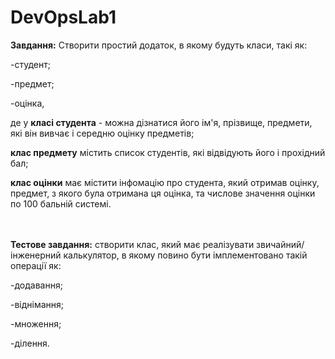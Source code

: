 # DevOpsLab1

<b>Завдання:</b> Створити простий додаток, в якому будуть класи, такі як:
<p>-студент;</p>
<p>-предмет;</p>
<p>-оцінка,</p>
<p>де у <b>класі студента</b> - можна дізнатися його ім'я, прізвище, предмети, які він вивчає і середню оцінку предметів;</p>
<p><b>клас предмету</b> містить список студентів, які відвідують його і прохідний бал;</p>
<p><b>клас оцінки</b> має містити інфомацію про студента, який отримав оцінку, предмет, з якого була отримана ця оцінка, та числове значення оцінки по 100 бальній системі.</p>
<br><br>
<b>Тестове завдання:</b> cтворити клас, який має реалізувати звичайний/інженерний калькулятор, в якому повино бути імплементовано такій операції як: 
<p>-додавання;</p>
<p>-віднімання;</p>
<p>-множення;</p>
<p>-ділення.<p>

